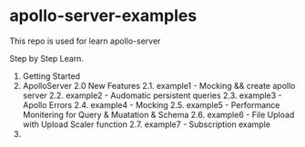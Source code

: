 # apollo-server-examples
This repo is used for learn apollo-server

Step by Step Learn.

1. Getting Started
2. ApolloServer 2.0 New Features
2.1. example1 - Mocking && create apollo server
2.2. example2 - Audomatic persistent queries
2.3. example3 - Apollo Errors
2.4. example4 - Mocking
2.5. example5 - Performance Monitering for Query & Muatation & Schema
2.6. example6 - File Upload with Upload Scaler function
2.7. example7 - Subscription example
3.



